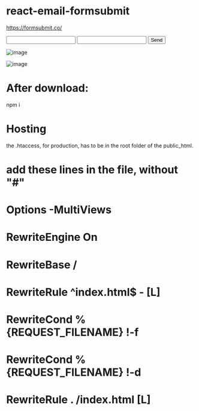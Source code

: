 # react-email-formsubmit
https://formsubmit.co/

<form action="https://formsubmit.co/your@email.com" method="POST">
     <input type="text" name="name" required>
     <input type="email" name="email" required>
     <button type="submit">Send</button>
</form>

![image](https://github.com/femastro/react-email-formsubmit/assets/38165979/8daee5bc-7a6a-4c12-ab40-43eb9aaf4187)

![image](https://github.com/femastro/react-email-formsubmit/assets/38165979/d3b10081-8275-421c-9072-a095de4d8b35)


# After download:
npm i

# Hosting
the .htaccess, for production, has to be in the root folder of the public_html.

# add these lines in the file, without "#"

# Options -MultiViews
# RewriteEngine On
# RewriteBase /
# RewriteRule ^index\.html$ - [L]
# RewriteCond %{REQUEST_FILENAME} !-f
# RewriteCond %{REQUEST_FILENAME} !-d
# RewriteRule . /index.html [L]




